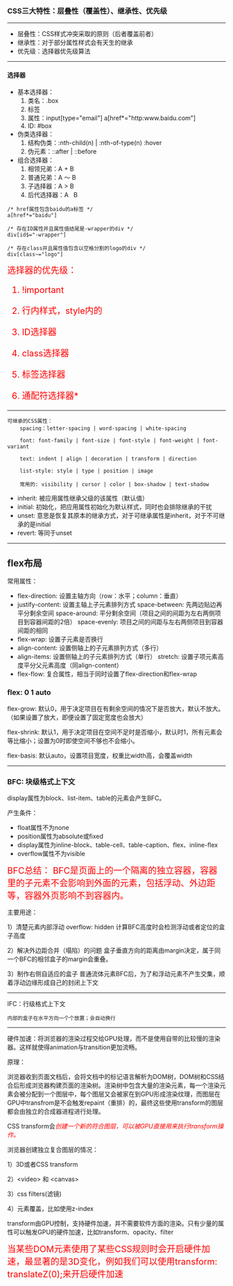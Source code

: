 ### CSS三大特性：层叠性（覆盖性）、继承性、优先级

-----
<ul>
    <li>
        层叠性：CSS样式冲突采取的原则（后者覆盖前者）
    </li>
    <li>
        继承性：对于部分属性样式会有天生的继承
    </li>
    <li>
        优先级：选择器优先级算法
    </li>
</ul>

----

#### 选择器
<ul>
    <li>
        基本选择器：
        <ol>
            <li>
                类名：.box
            </li>
            <li>
                标签
            </li>
            <li>
                属性：input[type="email"]
                a[href*="http:www.baidu.com"]
            </li>
            <li>
                ID: #box
            </li>
        </ol>
    </li>
    <li>
        伪类选择器：
        <ol>
            <li>
                结构伪类：:nth-child(n) | :nth-of-type(n) :hover
            </li>
            <li>
                伪元素：::after | ::before
            </li>
        </ol>
    </li>
    <li>
        组合选择器：
        <ol>
            <li>
                相领兄弟：A + B
            </li>
            <li>
                普通兄弟：A ～ B
            </li>
            <li>
                子选择器：A > B
            </li>
            <li>
                后代选择器：A &nbsp B
            </li>
        </ol>
    </li>
</ul>

```
/* href属性包含baidu的a标签 */
a[href*="baidu"] 

/* 存在ID属性并且属性值结尾是-wrapper的div */
div[id$="-wrapper"]

/* 存在class并且属性值包含以空格分割的logo的div */
div[class~="logo"]
```

<div style="color: red;font-size: 20px;">
选择器的优先级：

1)  !important 

2)  行内样式，style内的

3)  ID选择器

4)  class选择器

5)  标签选择器

6)  通配符选择器*
</div>

----
```
可继承的CSS属性：
    spacing：letter-spacing | word-spacing | white-spacing

    font: font-family | font-size | font-style | font-weight | font-variant

    text: indent | align | decoration | transform | direction

    list-style: style | type | position | image

    常用的: visibility | cursor | color | box-shadow | text-shadow

```

<ul>
    <li>
        inherit: 被应用属性继承父级的该属性（默认值）
    </li>
    <li>
        initial: 初始化，把应用属性初始化为默认样式，同时也会排除继承的干扰
    </li>
    <li>
        unset:  意思是恢复其原本的继承方式，对于可继承属性是inherit，对于不可继承的是initial
    </li>
    <li>
        revert: 等同于unset
    </li>
</ul>


-----

## flex布局

常用属性：
<ul>
    <li>
    flex-direction: 设置主轴方向（row：水平；column：垂直） 
    </li>
    <li>
        justify-content: 设置主轴上子元素排列方式
        space-between: 先两边贴边再平分剩余空间
        space-around: 平分剩余空间（项目之间的间距为左右两侧项目到容器间距的2倍）
        space-evenly: 项目之间的间距与左右两侧项目到容器间距的相同
    </li>
    <li>
        flex-wrap: 设置子元素是否换行
    </li>
    <li>
        align-content: 设置侧轴上的子元素排列方式（多行）
    </li>
    <li>
        align-items: 设置侧轴上的子元素排列方式（单行）
        stretch: 设置子项元素高度平分父元素高度（同align-content）
    </li>
    <li>
        flex-flow: 复合属性，相当于同时设置了flex-direction和flex-wrap
    </li>
</ul>

### flex: 0 1 auto
flex-grow: 默认0，用于决定项目在有剩余空间的情况下是否放大，默认不放大。（如果设置了放大，即便设置了固定宽度也会放大）

flex-shrink: 默认1，用于决定项目在空间不足时是否缩小，默认时1，所有元素会等比缩小；设置为0时即使空间不够也不会缩小。

flex-basis: 默认auto，设置项目宽度，权重比width高，会覆盖width


----
### BFC: 块级格式上下文
display属性为block、list-item、table的元素会产生BFC。

产生条件：
<ul>
    <li>
        float属性不为none
    </li>
    <li>
        position属性为absolute或fixed
    </li>
    <li>
        display属性为inline-block、table-cell、table-caption、flex、inline-flex
    </li>
    <li>
        overflow属性不为visible
    </li>
</ul>

<div style="color: red;font-size: 20px;">
BFC总结：
BFC是页面上的一个隔离的独立容器，容器里的子元素不会影响到外面的元素，包括浮动、外边距等，容器外页影响不到容器内。
</div>

主要用途：

1）清楚元素内部浮动
    overflow: hidden
    计算BFC高度时会检测浮动或者定位的盒子高度

2）解决外边距合并（塌陷）的问题
    盒子垂直方向的距离由margin决定，属于同一个BFC的相邻盒子的margin会重叠。

3）制作右侧自适应的盒子
    普通流体元素BFC后，为了和浮动元素不产生交集，顺着浮动边缘形成自己的封闭上下文

----
IFC：行级格式上下文

    内部的盒子在水平方向一个个放置；会自动换行


----
硬件加速：将浏览器的渲染过程交给GPU处理，而不是使用自带的比较慢的渲染器。这样就使得animation与transition更加流畅。

原理：

浏览器收到页面文档后，会将文档中的标记语言解析为DOM树，DOM树和CSS结合后形成浏览器构建页面的渲染树。渲染树中包含大量的渲染元素，每一个渲染元素会被分配到一个图层中，每个图层又会被家在到GPU形成渲染纹理，而图层在GPU中transfrom是不会触发repaint（重排）的，最终这些使用transform的图层都会由独立的合成器进程进行处理。

CSS transform会<em style="color: red;">创建一个新的符合图层，可以被GPU直接用来执行transform操作。</em>

浏览器创建独立复合图层的情况：

1）3D或者CSS transform

2）\<video> 和 \<canvas>

3）css filters(滤镜)

4）元素覆盖，比如使用z-index

transform由GPU控制，支持硬件加速，并不需要软件方面的渲染。只有少量的属性可以触发GPU的硬件加速，比如transform、opacity、filter

<div style="color: red;font-size: 20px;">
当某些DOM元素使用了某些CSS规则时会开启硬件加速，最显著的是3D变化，例如我们可以使用transform: translateZ(0);来开启硬件加速
</div>



